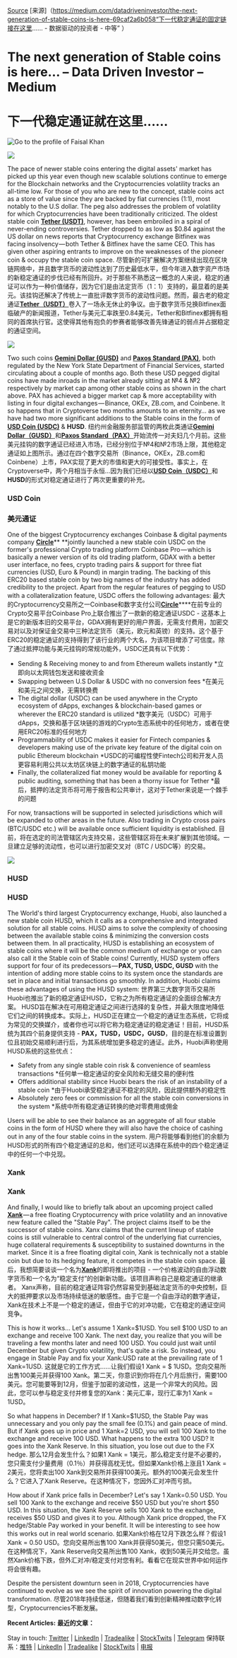 
[Source](https://medium.com/datadriveninvestor/the-next-generation-of-stable-coins-is-here-69caf2a6b058 "Permalink to The next generation of Stable coins is here… – Data Driven Investor – Medium")
[来源]（https://medium.com/datadriveninvestor/the-next-generation-of-stable-coins-is-here-69caf2a6b058“下一代稳定通证的固定链接在这里......  - 数据驱动的投资者 - 中等” ）

# The next generation of Stable coins is here… – Data Driven Investor – Medium
# 下一代稳定通证就在这里......

![Go to the profile of Faisal Khan][1]

![][2]

The pace of newer stable coins entering the digital assets' market has picked up this year even though new scalable solutions continue to emerge for the Blockchain networks and the Cryptocurrencies volatility tracks an all-time low. For those of you who are new to the concept, stable coins act as a store of value since they are backed by fiat currencies (1:1), most notably to the U.S dollar. The peg also addresses the problem of volatility for which Cryptocurrencies have been traditionally criticized. The oldest stable coin [**Tether (USDT)**][3], however, has been embroiled in a spiral of never-ending controversies. Tether dropped to as low as $0.84 against the US dollar on news reports that Cryptocurrency exchange Bitfinex was facing insolvency — both Tether & Bitfinex have the same CEO. This has given other aspiring entrants to improve on the weaknesses of the pioneer coin & occupy the stable coin space.
尽管新的可扩展解决方案继续出现在区块链网络中，并且数字货币的波动性达到了历史最低水平，但今年进入数字资产市场的新稳定通证的步伐已经有所回升。对于那些不熟悉这一概念的人来说，稳定的通证可以作为一种价值储存，因为它们是由法定货币（1：1）支持的，最显着的是美元。该挂钩还解决了传统上一直批评数字货币的波动性问题。然而，最古老的稳定通证[**Tether（USDT）**][3]卷入了一场永无休止的争议。由于数字货币兑换Bitfinex面临破产的新闻报道，Tether与美元汇率跌至0.84美元，Tether和Bitfinex都拥有相同的首席执行官。这使得其他有抱负的参赛者能够改善先锋通证的弱点并占据稳定的通证空间。

![][4]

Two such coins [**Gemini Dollar (GUSD)**][5] and [**Paxos Standard (PAX)**][6], both regulated by the New York State Department of Financial Services, started circulating about a couple of months ago. Both these USD pegged digital coins have made inroads in the market already sitting at №4 & №2 respectively by market cap among other stable coins as shown in the chart above. PAX has achieved a bigger market cap & more acceptability with listing in four digital exchanges — Binance, OKEx, ZB.com, and Coinbene. It so happens that in Cryptoverse two months amounts to an eternity… as we have had two more significant additions to the Stable coins in the form of [**USD Coin (USDC)**][7] & **HUSD**.
纽约州金融服务部监管的两枚此类通证[**Gemini Dollar（GUSD）**][5]和[**Paxos Standard（PAX）**][6]开始流传一对夫妇几个月前。这些美元挂钩的数字通证已经进入市场，已经分别位于№4和№2市场上限，其他稳定通证如上图所示。通过在四个数字交易所（Binance，OKEx，ZB.com和Coinbene）上市，PAX实现了更大的市值和更大的可接受性。事实上，在Cryptoverse中，两个月相当于永恒...因为我们已经以[**USD Coin（USDC）**][7]和**HUSD**的形式对稳定通证进行了两次更重要的补充。

### USD Coin
### 美元通证

One of the biggest Cryptocurrency exchanges Coinbase & digital payments company [**Circle**][8]** **jointly launched a new stable coin USDC on the former's professional Crypto trading platform Coinbase Pro — which is basically a newer version of its old trading platform, GDAX with a better user interface, no fees, crypto trading pairs & support for three fiat currencies (USD, Euro & Pound) in margin trading. The backing of this ERC20 based stable coin by two big names of the industry has added credibility to the project. Apart from the regular features of pegging to USD with a collateralization feature, USDC offers the following advantages:
最大的Cryptocurrency交易所之一Coinbase和数字支付公司[**Circle**][8]****在前专业的Crypto交易平台Coinbase Pro上联合推出了一款新的稳定通证USDC  - 这基本上是它的新版本旧的交易平台，GDAX拥有更好的用户界面，无需支付费用，加密交易对以及对保证金交易中三种法定货币（美元，欧元和英镑）的支持。这个基于ERC20的稳定通证的支持得到了该行业的两个大名，为该项目增添了可信度。除了通过抵押功能与美元挂钩的常规功能外，USDC还具有以下优势：
* Sending & Receiving money to and from Ethereum wallets instantly
*立即向以太网钱包发送和接收资金
* Swapping between U.S Dollar & USDC with no conversion fees
*在美元和美元之间交换，无需转换费
* The digital dollar (USDC) can be used anywhere in the Crypto ecosystem of dApps, exchanges & blockchain-based games or wherever the ERC20 standard is utilized
*数字美元（USDC）可用于dApps，交换和基于区块链的游戏的Crypto生态系统中的任何地方，或者在使用ERC20标准的任何地方
* Programmability of USDC makes it easier for Fintech companies & developers making use of the private key feature of the digital coin on public Ethereum blockchain
*USDC的可编程性使Fintech公司和开发人员更容易利用公共以太坊区块链上的数字通证的私钥功能
* Finally, the collateralized fiat money would be available for reporting & public auditing, something that has been a thorny issue for Tether
*最后，抵押的法定货币将可用于报告和公共审计，这对于Tether来说是一个棘手的问题

For now, transactions will be supported in selected jurisdictions which will be expanded to other areas in the future. Also trading in Crypto cross pairs (BTC/USDC etc.) will be available once sufficient liquidity is established.
目前，将在选定的司法管辖区内支持交易，这些管辖区将在未来扩展到其他领域。一旦建立足够的流动性，也可以进行加密交叉对（BTC / USDC等）的交易。

![][9]

### HUSD
### HUSD

The World's third largest Cryptocurrency exchange, Huobi, also launched a new stable coin HUSD, which it calls as a comprehensive and integrated solution for all stable coins. HUSD aims to solve the complexity of choosing between the available stable coins & minimizing the conversion costs between them. In all practicality, HUSD is establishing an ecosystem of stable coins where it will be the common medium of exchange or you can also call it the Stable coin of Stable coins! Currently, HUSD system offers support for four of its predecessors — **PAX, TUSD, USDC, GUSD** with the intention of adding more stable coins to its system once the standards are set in place and initial transactions go smoothly. In addition, Huobi claims these advantages of using the HUSD system:
世界第三大数字货币交易所Huobi也推出了新的稳定通证HUSD，它称之为所有稳定通证的全面综合解决方案。 HUSD旨在解决在可用稳定通证之间进行选择的复杂性，并最大限度地降低它们之间的转换成本。实际上，HUSD正在建立一个稳定的通证生态系统，它将成为常见的交换媒介，或者你也可以将它称为稳定通证的稳定通证！目前，HUSD系统为其四个前身提供支持 - **PAX，TUSD，USDC，GUSD**，目的是在标准设置到位且初始交易顺利进行后，为其系统增加更多稳定的通证。此外，Huobi声称使用HUSD系统的这些优点：
* Safety from any single stable coin risk & convenience of seamless transactions
*任何单一稳定通证的安全风险和无缝交易的便利性
* Offers additional stability since Huobi bears the risk of an instability of a stable coin
*由于Huobi承受稳定通证不稳定的风险，因此提供额外的稳定性
* Absolutely zero fees or commission for all the stable coin conversions in the system
*系统中所有稳定通证转换的绝对零费用或佣金

Users will be able to see their balance as an aggregate of all four stable coins in the form of HUSD where they will also have the choice of cashing out in any of the four stable coins in the system.
用户将能够看到他们的余额为HUSD形式的所有四个稳定通证的总和，他们还可以选择在系统中的四个稳定通证中的任何一个中兑现。

### Xank
### Xank

And finally, I would like to briefly talk about an upcoming project called [**Xank**][10] — a free floating Cryptocurrency with price volatility and an innovative new feature called the "Stable Pay". The project claims itself to be the successor of stable coins. Xanx claims that the current lineup of stable coins is still vulnerable to central control of the underlying fiat currencies, huge collateral requirements & susceptibility to sustained downturns in the market. Since it is a free floating digital coin, Xank is technically not a stable coin but due to its hedging feature, it competes in the stable coin space.
最后，我想简要谈谈一个名为[**Xank**][10]的即将推出的项目 - 一个价格波动的自由浮动数字货币和一个名为“稳定支付”的创新新功能。该项目声称自己是稳定通证的继承者。 Xanx声称，目前的稳定通证阵容仍然容易受到基础法定货币的中央控制，巨大的抵押要求以及市场持续低迷的敏感性。由于它是一个自由浮动的数字通证，Xank在技术上不是一个稳定的通证，但由于它的对冲功能，它在稳定的通证空间竞争。

This is how it works… Let's assume 1 Xank=$1USD. You sell $100 USD to an exchange and receive 100 Xank. The next day, you realize that you will be traveling a few months later and need 100 USD. You could just wait until December but given Crypto volatility, that's quite a risk. So instead, you engage in Stable Pay and fix your Xank:USD rate at the prevailing rate of 1 Xank=1USD.
这就是它的工作方式......让我们假设1 Xank = $ 1USD。您向交易所出售100美元并获得100 Xank。第二天，你意识到你将在几个月后旅行，需要100美元。您可能要等到12月，但鉴于加密的波动性，这是一个非常大的风险。因此，您可以参与稳定支付并修复您的Xank：美元汇率，现行汇率为1 Xank = 1USD。

So what happens in December? If 1 Xank=$1USD, the Stable Pay was unnecessary and you only pay the small fee (0.1%) and gain peace of mind. But if Xank goes up in price and 1 Xank=2 USD, you will sell 100 Xank to the exchange and receive 100 USD. What happens to the extra 100 USD? It goes into the Xank Reserve. In this situation, you lose out due to the FX hedge.
那么12月会发生什么？如果1 Xank = 1美元，那么稳定支付是不必要的，您只需支付少量费用（0.1％）并获得高枕无忧。但如果Xank价格上涨且1 Xank = 2美元，您将卖出100 Xank到交易所并获得100美元。额外的100美元会发生什么？它进入了Xank Reserve。在这种情况下，您因外汇对冲而亏损。

How about if Xank price falls in December? Let's say 1 Xank=0.50 USD. You sell 100 Xank to the exchange and receive $50 USD but you're short $50 USD. In this situation, the Xank Reserve sells 100 Xank to the exchange, receives $50 USD and gives it to you. Although Xank price dropped, the FX hedge/Stable Pay worked in your benefit. It will be interesting to see how this works out in real world scenario.
如果Xank价格在12月下跌怎么样？假设1 Xank = 0.50 USD。您向交易所出售100 Xank并获得50美元，但您只需50美元。在这种情况下，Xank Reserve向交易所出售100 Xank，收到50美元并交给您。虽然Xank价格下跌，但外汇对冲/稳定支付对您有利。看看它在现实世界中如何运作将会很有趣。

Despite the persistent downturn seen in 2018, Cryptocurrencies have continued to evolve as we see the spirit of innovation powering the digital transformation.
尽管2018年持续低迷，但随着我们看到创新精神推动数字化转型，Cryptocurrencies不断发展。

**Recent Articles:**
**最近的文章：**

Stay in touch: [Twitter][11] | [LinkedIn][12] | [Tradealike][13] | [StockTwits][14] | [Telegram][15]
保持联系：[推特][11] | [LinkedIn][12] | [Tradealike][13] | [StockTwits][14] | [电报][15]

[1]: https://cdn-images-1.medium.com/fit/c/100/100/1*CulJK76n2Bh9toxVA0yScg.jpeg
[2]: https://cdn-images-1.medium.com/max/1600/0*rTb7n-xt5fc6Ay58
[3]: https://tether.to/
[4]: https://cdn-images-1.medium.com/max/1600/0*jFYRD4fSpb8rQfDK
[5]: https://gemini.com/dollar/
[6]: https://www.paxos.com/standard/
[7]: https://www.circle.com/en/usdc
[8]: https://www.circle.com/
[9]: https://cdn-images-1.medium.com/max/1600/0*dqZERAaip04mvZwD
[10]: https://xank.io/
[11]: https://twitter.com/fklivestolearn
[12]: https://www.linkedin.com/in/faisal-khan-2a3009b/
[13]: http://www.tradealike.com/
[14]: https://stocktwits.com/trade_nut
[15]: https://t.me/joinchat/IWzyHBGWCFwPQTe8Tm5H_Q

